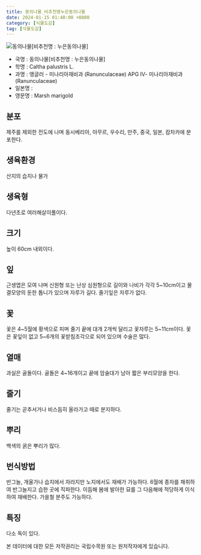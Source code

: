 ```yaml
---
title: 동의나물_비추천명누은동의나물
date: 2024-01-15 01:40:00 +0800
category: [식물도감]
tag: [식물도감]
---
```




![동의나물[비추천명 : 누은동의나물]](/fileUpload/plants/basic/Ranunculaceae/Caltha/19168/1_th2.JPG)
- 국명 : 동의나물[비추천명 : 누은동의나물]
- 학명 : Caltha palustris L.
- 과명 : 앵글러 - 미나리아재비과 (Ranunculaceae) APG Ⅳ- 미나리아재비과 (Ranunculaceae)
- 일본명 : 
- 영문명 : Marsh marigold


## 분포
제주를 제외한 전도에 나며 동시베리아, 아무르, 우수리, 만주, 중국, 일본, 캄차카에 분포한다.
## 생육환경
산지의 습지나 물가
## 생육형
다년초로 여러해살이풀이다.
## 크기
높이 60cm 내외이다.
## 잎
근생엽은 모여 나며 신원형 또는 난상 심원형으로 길이와 나비가 각각 5~10cm이고 물결모양의 둔한 톱니가 있으며 자루가 길다. 줄기잎은 자루가 없다.
## 꽃
꽃은 4~5월에 황색으로 피며 줄기 끝에 대개 2개씩 달리고 꽃자루는 5~11cm이다. 꽃은 꽃잎이 없고 5~6개의 꽃받침조각으로 되어 있으며 수술은 많다.
## 열매
과실은 골돌이다. 골돌은 4~16개이고 끝에 암술대가 남아 짧은 부리모양을 한다.
## 줄기
줄기는 곧추서거나 비스듬히 올라가고 때로 분지하다.
## 뿌리
백색의 굵은 뿌리가 많다.
## 번식방법
반그늘, 개울가나 습지에서 자라지만 노지에서도 재배가 가능하다. 6월에 종자를 채취하여 반그늘지고 습한 곳에 직파한다. 이듬해 봄에 발아한 묘를 그 다음해에 적당하게 이식하여 재배한다. 가을철 분주도 가능하다. 
## 특징
다소 독이 있다.






본 데이터에 대한 모든 저작권리는 국립수목원 또는 원저작자에게 있습니다.

